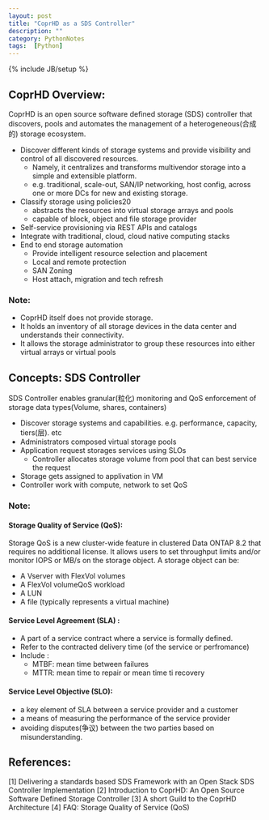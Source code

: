 ```yaml
---
layout: post
title: "CoprHD as a SDS Controller"
description: ""
category: PythonNotes
tags:  [Python]
---
```

{% include JB/setup %}

## CoprHD Overview:
CoprHD  is an open source software defined storage (SDS) controller that discovers, pools and automates the management of a heterogeneous(合成的) storage ecosystem.

- Discover different kinds of  storage systems and provide visibility and control of all discovered resources.
    + Namely, it centralizes and transforms multivendor storage into a simple and extensible platform.
    +  e.g. traditional, scale-out, SAN/IP networking, host config, across one or more DCs for new and existing storage.
- Classify storage using policies20
    + abstracts the resources into virtual storage arrays and pools 
    + capable of block, object and file storage provider
- Self-service provisioning via REST APIs and catalogs
- Integrate with traditional, cloud, cloud native computing stacks
- End to end storage automation
    + Provide intelligent resource selection and placement
    + Local and remote protection
    + SAN Zoning
    + Host attach, migration and tech refresh

### Note:
- CoprHD itself does not provide storage. 
- It holds an inventory of all storage devices in the data center and understands their connectivity. 
- It allows the storage administrator to group these resources into either virtual arrays or virtual pools
    

## Concepts: SDS Controller

SDS Controller enables granular(粒化) monitoring and QoS enforcement of storage data types(Volume, shares, containers)
- Discover storage systems and capabilities. e.g. performance, capacity, tiers(层). etc
- Administrators composed  virtual storage pools
- Application  request storages services using  SLOs
    + Controller allocates storage volume from pool that can best service the request
- Storage gets assigned to applivation in VM
- Controller work with compute, network to set QoS

### Note:

#### Storage Quality of Service (QoS):

Storage QoS is a new cluster-wide feature in clustered Data ONTAP 8.2 that requires no additional license. It allows users to set throughput limits and/or monitor IOPS or MB/s on the storage object. A storage object can be:
- A Vserver with FlexVol volumes
- A FlexVol volumeQoS workload
- A LUN
- A file (typically represents a virtual machine)

#### Service Level Agreement (SLA) :
- A part of a service contract where a service is formally defined.
- Refer to the  contracted delivery time (of the service or perfromance)
- Include :
    + MTBF: mean time between failures
    + MTTR: mean time to repair or mean time ti recovery

#### Service Level Objective (SLO):
- a key element of SLA between a service provider and a customer
- a means of measuring the performance of the service provider
- avoiding disputes(争议) between the two parties based on misunderstanding.

## References:
[1] Delivering a standards based SDS Framework with an Open Stack SDS Controller Implementation
[2] Introduction to CoprHD: An Open Source Software Defined Storage Controller
[3] A short Guild to the CoprHD Architecture
[4] FAQ: Storage Quality of Service (QoS)

